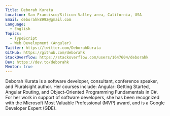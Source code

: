 ```yaml
---
Title: Deborah Kurata
Location: San Francisco/Silicon Valley area, California, USA
Email: deborahk8992@gmail.com
Language:
  - English
Topics:
  - TypeScript
  - Web Development (Angular)
Twitter: https://twitter.com/DeborahKurata
GitHub: https://github.com/deborahk
StackOverflow: https://stackoverflow.com/users/1647604/deborahk
Dev: https://dev.to/deborahk
Mentor: true
---
```

Deborah Kurata is a software developer, consultant, conference speaker, and Pluralsight author. Her courses include: Angular: Getting Started, Angular Routing, and Object-Oriented Programming Fundamentals in C#. For her work in support of software developers, she has been recognized with the Microsoft Most Valuable Professional (MVP) award, and is a Google Developer Expert (GDE).
